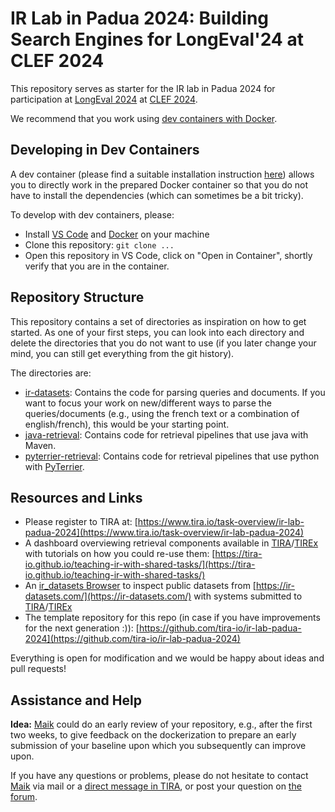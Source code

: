 # IR Lab in Padua 2024: Building Search Engines for LongEval'24 at CLEF 2024

This repository serves as starter for the IR lab in Padua 2024 for participation at [LongEval 2024](https://clef-longeval.github.io/) at [CLEF 2024](https://clef2024.imag.fr/).

We recommend that you work using [dev containers with Docker](https://code.visualstudio.com/docs/devcontainers/containers).


## Developing in Dev Containers

A dev container (please find a suitable installation instruction [here](https://code.visualstudio.com/docs/devcontainers/containers)) allows you to directly work in the prepared Docker container so that you do not have to install the dependencies (which can sometimes be a bit tricky).

To develop with dev containers, please:

- Install [VS Code](https://code.visualstudio.com/download) and [Docker](https://docs.docker.com/engine/install/) on your machine
- Clone this repository: `git clone ...`
- Open this repository in VS Code, click on "Open in Container", shortly verify that you are in the container.


## Repository Structure

This repository contains a set of directories as inspiration on how to get started.
As one of your first steps, you can look into each directory and delete the directories that you do not want to use (if you later change your mind, you can still get everything from the git history).

The directories are:

- [ir-datasets](ir-datasets): Contains the code for parsing queries and documents. If you want to focus your work on new/different ways to parse the queries/documents (e.g., using the french text or a combination of english/french), this would be your starting point.
- [java-retrieval](java-retrieval): Contains code for retrieval pipelines that use java with Maven.
- [pyterrier-retrieval](pyterrier-retrieval): Contains code for retrieval pipelines that use python with [PyTerrier](https://github.com/terrier-org/pyterrier).


## Resources and Links

- Please register to TIRA at: [https://www.tira.io/task-overview/ir-lab-padua-2024](https://www.tira.io/task-overview/ir-lab-padua-2024)
- A dashboard overviewing retrieval components available in [TIRA](https://www.tira.io/)/[TIREx](https://www.tira.io/tirex) with tutorials on how you could re-use them: [https://tira-io.github.io/teaching-ir-with-shared-tasks/](https://tira-io.github.io/teaching-ir-with-shared-tasks/)
- An [ir_datasets Browser](https://tira-io.github.io/ir-dataset-browser) to inspect public datasets from [https://ir-datasets.com/](https://ir-datasets.com/) with systems submitted to [TIRA](https://www.tira.io/)/[TIREx](https://www.tira.io/tirex)
- The template repository for this repo (in case if you have improvements for the next generation :)): [https://github.com/tira-io/ir-lab-padua-2024](https://github.com/tira-io/ir-lab-padua-2024)

Everything is open for modification and we would be happy about ideas and pull requests!


## Assistance and Help

**Idea:** [Maik](https://www.tira.io/u/maik_froebe) could do an early review of your repository, e.g., after the first two weeks, to give feedback on the dockerization to prepare an early submission of your baseline upon which you subsequently can improve upon.

If you have any questions or problems, please do not hesitate to contact [Maik](https://www.tira.io/u/maik_froebe) via mail or a [direct message in TIRA](https://www.tira.io/u/maik_froebe), or post your question on [the forum](https://www.tira.io/c/ir-lab/).
